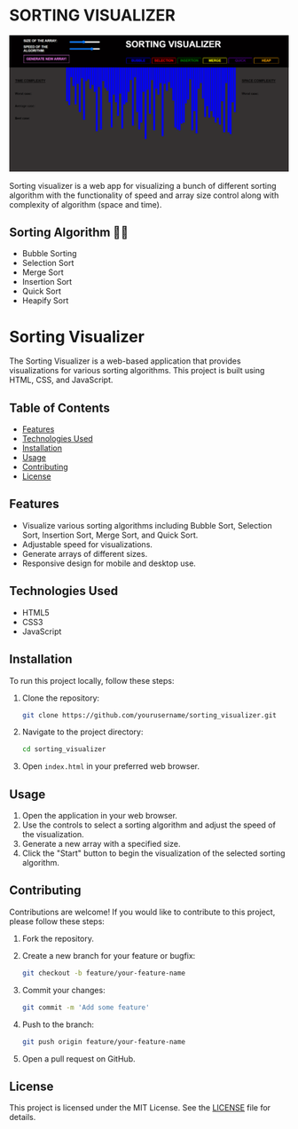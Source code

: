 # SORTING VISUALIZER

![SORTING VISUALIZER](sorting.png)

Sorting visualizer is a web app for visualizing a bunch of different sorting algorithm with the functionality of speed and array size control along with complexity of algorithm (space and time).

## Sorting Algorithm :technologist:

 - Bubble Sorting
 - Selection Sort
 - Merge Sort
 - Insertion Sort
 - Quick Sort
 - Heapify Sort

# Sorting Visualizer

The Sorting Visualizer is a web-based application that provides visualizations for various sorting algorithms. This project is built using HTML, CSS, and JavaScript.

## Table of Contents

- [Features](#features)
- [Technologies Used](#technologies-used)
- [Installation](#installation)
- [Usage](#usage)
- [Contributing](#contributing)
- [License](#license)

## Features

- Visualize various sorting algorithms including Bubble Sort, Selection Sort, Insertion Sort, Merge Sort, and Quick Sort.
- Adjustable speed for visualizations.
- Generate arrays of different sizes.
- Responsive design for mobile and desktop use.

## Technologies Used

- HTML5
- CSS3
- JavaScript

## Installation

To run this project locally, follow these steps:

1. Clone the repository:

    ```bash
    git clone https://github.com/yourusername/sorting_visualizer.git
    ```

2. Navigate to the project directory:

    ```bash
    cd sorting_visualizer
    ```

3. Open `index.html` in your preferred web browser.

## Usage

1. Open the application in your web browser.
2. Use the controls to select a sorting algorithm and adjust the speed of the visualization.
3. Generate a new array with a specified size.
4. Click the "Start" button to begin the visualization of the selected sorting algorithm.

## Contributing

Contributions are welcome! If you would like to contribute to this project, please follow these steps:

1. Fork the repository.
2. Create a new branch for your feature or bugfix:

    ```bash
    git checkout -b feature/your-feature-name
    ```

3. Commit your changes:

    ```bash
    git commit -m 'Add some feature'
    ```

4. Push to the branch:

    ```bash
    git push origin feature/your-feature-name
    ```

5. Open a pull request on GitHub.

## License

This project is licensed under the MIT License. See the [LICENSE](LICENSE) file for details.

